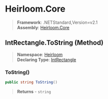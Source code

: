 # Heirloom.Core

> **Framework**: .NETStandard,Version=v2.1  
> **Assembly**: [Heirloom.Core][0]

## IntRectangle.ToString (Method)

> **Namespace**: [Heirloom][0]  
> **Declaring Type**: [IntRectangle][1]

### ToString()

```cs
public string ToString()
```

> **Returns** - `string`

[0]: ../../../Heirloom.Core.md
[1]: ../IntRectangle.md
